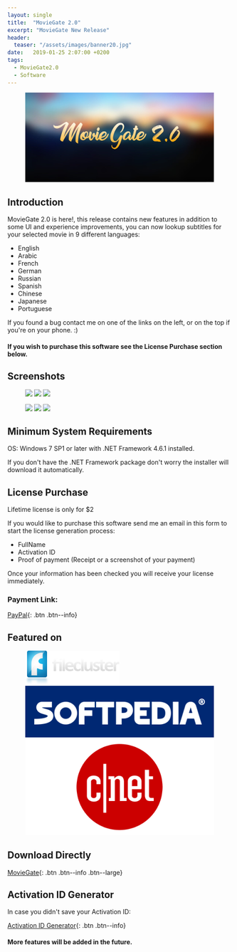 ```yaml
---
layout: single
title:  "MovieGate 2.0"
excerpt: "MovieGate New Release"
header:
  teaser: "/assets/images/banner20.jpg"
date:   2019-01-25 2:07:00 +0200
tags:
  - MovieGate2.0 
  - Software
---
```

 
<figure>
	<a href=""><img src="/assets/images/banner20.jpg"></a>
</figure>

## Introduction


MovieGate 2.0 is here!, this release contains new features in addition to some UI and experience improvements,
you can now lookup subtitles for your selected movie in 9 different languages:

- English 
- Arabic
- French
- German
- Russian
- Spanish
- Chinese
- Japanese
- Portuguese

If you found a bug contact me on one of the links on the left, or on the top if you're on your phone. :)

#### If you wish to purchase this software see the License Purchase section below.

## Screenshots

<figure class="third">
	<a href="https://github.com/hmz777/MovieGate/raw/master/MovieGate_RflMOl59eU.jpg"><img src="https://github.com/hmz777/MovieGate/raw/master/MovieGate_RflMOl59eU.jpg"></a>
    <a href="https://github.com/hmz777/MovieGate/raw/master/MovieGate_mOY09EnQ7Y.jpg"><img src="https://github.com/hmz777/MovieGate/raw/master/MovieGate_mOY09EnQ7Y.jpg"></a>
    <a href="https://github.com/hmz777/MovieGate/raw/master/MovieGate_bbQgebDjiC.jpg"><img src="https://github.com/hmz777/MovieGate/raw/master/MovieGate_bbQgebDjiC.jpg"></a>
</figure>

<figure class="third">
	<a href="https://github.com/hmz777/MovieGate/raw/master/MovieGate_MIRXwVVH9k.jpg"><img src="https://github.com/hmz777/MovieGate/raw/master/MovieGate_MIRXwVVH9k.jpg"></a>
    <a href="https://github.com/hmz777/MovieGate/raw/master/MovieGate_Jb357TM0ah.jpg"><img src="https://github.com/hmz777/MovieGate/raw/master/MovieGate_Jb357TM0ah.jpg"></a>
    <a href="https://github.com/hmz777/MovieGate/raw/master/MovieGate_u1Wd5YOW4g.jpg"><img src="https://github.com/hmz777/MovieGate/raw/master/MovieGate_u1Wd5YOW4g.jpg"></a>
</figure>


## Minimum System Requirements

OS: Windows 7 SP1 or later with .NET Framework 4.6.1 installed.

If you don't have the .NET Framework package don't worry the installer will download it automatically.

## License Purchase

Lifetime license is only for $2

If you would like to purchase this software send me an email in this form to start the license generation process:

- FullName
- Activation ID
- Proof of payment (Receipt or a screenshot of your payment)

Once your information has been checked you will receive your license immediately.

### Payment Link: 

[PayPal](http://PayPal.me/MovieGateV2/2USD){: .btn .btn--info}

## Featured on

<figure class="third">
	<a href="https://www.filecluster.com/MovieGate.html"><img src="/assets/images/logo_filecluster.jpg"></a>
    <a href="https://www.softpedia.com/get/Internet/Internet-Radio-TV-Player/MovieGate.shtml"><img src="/assets/images/rba_sp_hd.png"></a>
    <a href="https://download.cnet.com/MovieGate/3000-31714_4-77997735.html"><img src="/assets/images/CNET-Logo-1.png"></a>
</figure>

## Download Directly


[MovieGate](https://github.com/hmz777/MovieGate/releases/download/2.2/MovieGateSetup.exe){: .btn .btn--info .btn--large}


## Activation ID Generator

In case you didn't save your Activation ID:


[Activation ID Generator](https://github.com/hmz777/MovieGate/releases/download/1.0/Activation.ID.Generator.exe){: .btn .btn--info}


#### More features will be added in the future.






